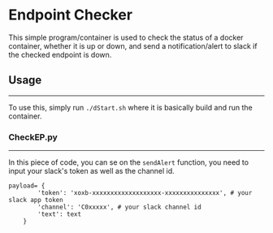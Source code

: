 # Endpoint Checker
This simple program/container is used to check the status of a docker container, whether it is up or down, and send a notification/alert to slack if the checked endpoint is down.
## Usage
---
To use this, simply run `./dStart.sh` where it is basically build and run the container.
### CheckEP.py
---
In this piece of code, you can se on the `sendAlert` function, you need to input your slack's token as well as the channel id.
```
payload= {
        'token': 'xoxb-xxxxxxxxxxxxxxxxxxx-xxxxxxxxxxxxxxx', # your slack app token
        'channel': 'C0xxxxx', # your slack channel id
        'text': text
    }
```
